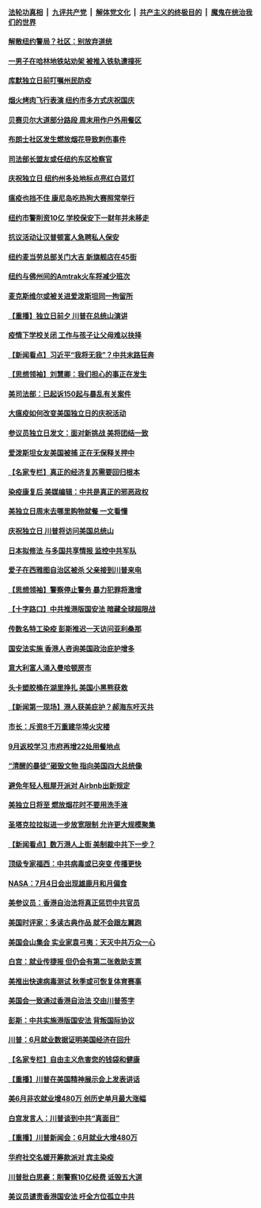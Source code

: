####  [法轮功真相](../../../../basic/blob/master/README.md?t=07042002) &nbsp;|&nbsp; [九评共产党](../../../../9ping.md/blob/master/README.md?t=07042002) &nbsp;|&nbsp; [解体党文化](../../../../jtdwh.md/blob/master/README.md?t=07042002)  &nbsp;|&nbsp; [共产主义的终极目的](../../../../gczydzjmd.md/blob/master/README.md?t=07042002) &nbsp;|&nbsp; [魔鬼在统治我们的世界](../../../../mgztzwmdsj.md/blob/master/README.md?t=07042002) 

#### [解散纽约警局？社区：别放弃道统](../pages/nsc412/n12231910.md?t=07042002) 

#### [一男子在哈林地铁站劝架 被推入铁轨遭撞死](../pages/nsc412/n12231917.md?t=07042002) 

#### [库默独立日前叮嘱州民防疫](../pages/nsc412/n12231919.md?t=07042002) 

#### [烟火烤肉飞行表演 纽约市多方式庆祝国庆](../pages/nsc412/n12231922.md?t=07042002) 

#### [贝赛贝尔大道部分路段  周末用作户外用餐区](../pages/nsc412/n12231925.md?t=07042002) 

#### [布朗士社区发生燃放烟花导致刺伤事件](../pages/nsc412/n12231928.md?t=07042002) 

#### [司法部长盟友或任纽约东区检察官](../pages/nsc412/n12231930.md?t=07042002) 

#### [庆祝独立日   纽约州多处地标点亮红白蓝灯](../pages/nsc412/n12231933.md?t=07042002) 

#### [瘟疫也挡不住 康尼岛吃热狗大赛照常举行](../pages/nsc412/n12231938.md?t=07042002) 

#### [纽约市警削资10亿  学校保安下一财年并未移走](../pages/nsc412/n12231941.md?t=07042002) 

#### [抗议活动让汉普顿富人急聘私人保安](../pages/nsc412/n12231943.md?t=07042002) 

#### [纽约麦当劳总部关门大吉 新旗舰店在45街](../pages/nsc412/n12231945.md?t=07042002) 

#### [纽约与佛州间的Amtrak火车将减少班次](../pages/nsc412/n12231950.md?t=07042002) 

#### [麦克斯维尔或被关进爱泼斯坦同一拘留所](../pages/nsc412/n12231879.md?t=07042002) 

#### [【重播】独立日前夕 川普在总统山演讲](../pages/nsc412/n12230343.md?t=07042002) 

#### [疫情下学校关闭 工作与孩子让父母难以抉择](../pages/nsc412/n12231444.md?t=07042002) 

#### [【新闻看点】习近平“我将无我”？中共末路狂奔](../pages/nsc412/n12231315.md?t=07042002) 

#### [【思想领袖】刘慧卿：我们担心的事正在发生](../pages/nsc412/n12168811.md?t=07042002) 

#### [美司法部：已起诉150起与暴乱有关案件](../pages/nsc412/n12231497.md?t=07042002) 

#### [大瘟疫如何改变美国独立日的庆祝活动](../pages/nsc412/n12231363.md?t=07042002) 

#### [参议员独立日发文：面对新挑战 美将团结一致](../pages/nsc412/n12231261.md?t=07042002) 

#### [爱泼斯坦女友美国被捕 正在无保释关押中](../pages/nsc412/n12231157.md?t=07042002) 

#### [【名家专栏】真正的经济复苏需要回归根本](../pages/nsc412/n12230496.md?t=07042002) 

#### [染疫康复后 美媒编辑：中共是真正的邪恶政权](../pages/nsc412/n12231080.md?t=07042002) 

#### [美独立日周末去哪里购物就餐 一文看懂](../pages/nsc412/n12230982.md?t=07042002) 

#### [庆祝独立日 川普将访问美国总统山](../pages/nsc412/n12231027.md?t=07042002) 

#### [日本拟修法 与多国共享情报 监控中共军队](../pages/nsc412/n12230926.md?t=07042002) 

#### [爱子在西雅图自治区被杀 父亲接到川普来电](../pages/nsc412/n12230784.md?t=07042002) 

#### [【思想领袖】警察停止警务 暴力犯罪将激增](../pages/nsc412/n12230459.md?t=07042002) 

#### [【十字路口】中共推港版国安法 暗藏全球超限战](../pages/nsc412/n12229018.md?t=07042002) 

#### [传数名特工染疫 彭斯推迟一天访问亚利桑那](../pages/nsc412/n12230340.md?t=07042002) 

#### [国安法实施  香港人咨询美国政治庇护增多](../pages/nsc412/n12229212.md?t=07042002) 

#### [意大利富人涌入曼哈顿房市](../pages/nsc412/n12229195.md?t=07042002) 

#### [头卡塑胶桶在湖里挣扎 美国小黑熊获救](../pages/nsc412/n12229306.md?t=07042002) 

#### [【新闻第一现场】港人获美庇护？郝海东吁灭共](../pages/nsc412/n12229482.md?t=07042002) 

#### [市长：斥资8千万重建华埠火灾楼](../pages/nsc412/n12229192.md?t=07042002) 

#### [9月返校学习 市府再增22处用餐地点](../pages/nsc412/n12229231.md?t=07042002) 

#### [“清醒的暴徒”砸毁文物 指向美国四大总统像](../pages/nsc412/n12229219.md?t=07042002) 

#### [避免年轻人租屋开派对  Airbnb出新规定](../pages/nsc412/n12229401.md?t=07042002) 

#### [美独立日将至 燃放烟花时不要用洗手液](../pages/nsc412/n12228400.md?t=07042002) 

#### [圣塔克拉拉拟进一步放宽限制  允许更大规模聚集](../pages/nsc412/n12229274.md?t=07042002) 

#### [【新闻看点】数万港人上街 美制裁中共下一步？](../pages/nsc412/n12227994.md?t=07042002) 

#### [顶级专家福西：中共病毒或已突变 传播更快](../pages/nsc412/n12228898.md?t=07042002) 

#### [NASA：7月4日会出现雄鹿月和月偏食](../pages/nsc412/n12228899.md?t=07042002) 

#### [美参议员：香港自治法将真正惩罚中共官员](../pages/nsc412/n12228696.md?t=07042002) 

#### [美国时评家：多读古典作品 就不会跟左翼跑](../pages/nsc412/n12228838.md?t=07042002) 

#### [美国会山集会 实业家袁弓夷：天灭中共万众一心](../pages/nsc412/n12228149.md?t=07042002) 

#### [白宫：就业传捷报 但仍会有第二张救助支票](../pages/nsc412/n12228451.md?t=07042002) 

#### [美推出快速病毒测试 秋季或可恢复体育赛事](../pages/nsc412/n12228297.md?t=07042002) 

#### [美国会一致通过香港自治法 交由川普签字](../pages/nsc412/n12228230.md?t=07042002) 

#### [彭斯：中共实施港版国安法 背叛国际协议](../pages/nsc412/n12228135.md?t=07042002) 

#### [川普：6月就业数据证明美国经济在回升](../pages/nsc412/n12228059.md?t=07042002) 

#### [【名家专栏】自由主义危害您的钱袋和健康](../pages/nsc412/n12227823.md?t=07042002) 

#### [【重播】川普在美国精神展示会上发表讲话](../pages/nsc412/n12227943.md?t=07042002) 

#### [美6月非农就业增480万 创历史单月最大涨幅](../pages/nsc412/n12227911.md?t=07042002) 

#### [白宫发言人：川普谈到中共“真面目”](../pages/nsc412/n12227638.md?t=07042002) 

#### [【重播】川普新闻会：6月就业大增480万](../pages/nsc412/n12227778.md?t=07042002) 

#### [华府社交名媛开筹款派对 宾主染疫](../pages/nsc412/n12227449.md?t=07042002) 

#### [川普批白思豪：削警察10亿经费 诋毁五大道](../pages/nsc412/n12226360.md?t=07042002) 

#### [美议员谴责香港国安法 吁全方位孤立中共](../pages/nsc412/n12227173.md?t=07042002) 

